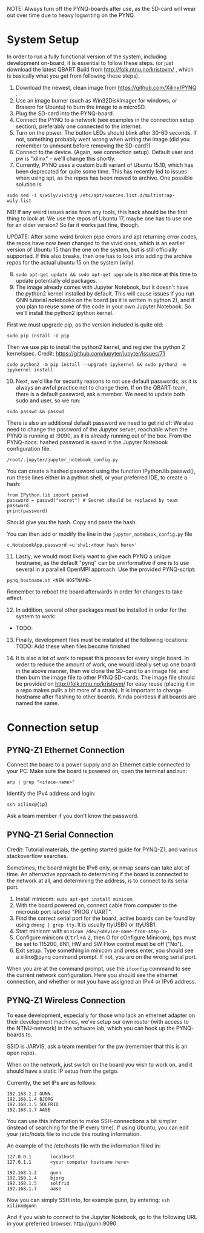 NOTE: Always turn off the PYNQ-boards after use, as the SD-card will wear out over time due to heavy logwriting on the PYNQ.

# System Setup
In order to run a fully functional version of the system, including development on-board, it is essential to follow these steps.
(or just download the latest QBART Build from http://folk.ntnu.no/kristovm/ , which is basically what you get from following these steps).

1. Download the newest, clean image from https://github.com/Xilinx/PYNQ .
2. Use an image burner (such as Win32DiskImager for windows, or Brasero for Ubuntu) to burn the image to a microSD.
3. Plug the SD-card into the PYNQ-board.
4. Connect the PYNQ to a network (see examples in the connection setup section), preferably one connected to the internet.
5. Turn on the power. The button LEDs should blink after 30-60 seconds. If not, something probably went wrong when writing the image (did you remember to unmount before removing the SD-card?)
6. Connect to the device. (Again, see connection setup). Default user and pw is "xilinx" - we'll change this shortly.
7. Currently, PYNQ uses a custom built variant of Ubuntu 15.10, which has been deprecated for quite some time. This has recently led to issues when using apt, as the repos has been moved to archive. One possible solution is:
```
sudo sed -i s/wily/vivid/g /etc/apt/sources.list.d/multistrap-wily.list
```
NB! If any weird issues arise from any tools, this hack should be the first thing to look at. We use the repos of Ubuntu 17, maybe one has to use one for an older version? So far it works just fine, though.

UPDATE: After some weird broken pipe errors and apt returning error codes, the repos have now been changed to the vivid ones, which is an earlier version of Ubuntu 15 than the one on the system, but is still officially supported. If this also breaks, then one has to look into adding the archive repos for the actual ubuntu 15 on the system (wily)

8. ```sudo apt-get update && sudo apt-get upgrade``` is also nice at this time to update potentially old packages.
9. The image already comes with Jupyter Notebook, but it doesn't have the python2 kernel installed by default. This will cause issues if you run QNN tutorial notebooks on the board (as it is written in python 2), and if you plan to reuse some of the code in your own Jupyter Notebook. So we'll install the python2 ipython kernel.

First we must upgrade pip, as the version included is quite old:
```
sudo pip install -U pip
```

Then we use pip to install the python2 kernel, and register the python 2 kernelspec. Credit: https://github.com/jupyter/jupyter/issues/71
```
sudo python2 -m pip install --upgrade ipykernel && sudo python2 -m ipykernel install
```

10. Next, we'd like for security reasons to not use default passwords, as it is always an awful practice not to change them. If on the QBART-team, there is a default password, ask a member. We need to update both sudo and user, so we run:
```
sudo passwd && passwd
```

There is also an additional default password we need to get rid of:
We also need to change the password of the Jupyter server, reachable when the PYNQ is running at  <PYNQip>:9090, as it is already running out of the box. From the PYNQ-docs:
 hashed password is saved in the Jupyter Notebook configuration file.

```/root/.jupyter/jupyter_notebook_config.py```

You can create a hashed password using the function IPython.lib.passwd(), run these lines either in a python shell, or your preferred IDE, to create a hash:

```
from IPython.lib import passwd
password = passwd("secret") # Secret should be replaced by team password.
print(password)
```
Should give you the hash. Copy and paste the hash.

You can then add or modify the line in the ```jupyter_notebook_config.py``` file

```
c.NotebookApp.password =u'sha1:<Your hash here>'
```

11. Lastly, we would most likely want to give each PYNQ a unique hostname, as the default "pynq" can be uninformative if one is to use several in a parallell OpenMPI approach. Use the provided PYNQ-script:
```
pynq_hostname.sh <NEW HOSTNAME>
```
Remember to reboot the board afterwards in order for changes to take effect.

12. In addition, several other packages must be installed in order for the system to work:
* TODO: <To be added continously>

13. Finally, development files must be installed at the following locations:
TODO: Add these when files become finished

13. It is also a lot of work to repeat this process for every single board.
In order to reduce the amount of work, one would ideally set up one board in the above manner, then we clone the SD-card to an image file, and then burn the image file to other PYNQ SD-cards. The image file should be provided on http://folk.ntnu.no/kristovm/ for easy reuse (placing it in a repo makes pulls a bit more of a strain). It is important to change hostname after flashing to other boards. Kinda pointless if all boards are named the same.

# Connection setup
## PYNQ-Z1 Ethernet Connection

Connect the board to a power supply and an Ethernet cable connected to your PC. Make sure the board is powered on, open the terminal and run:

```
arp | grep "<iface-name>"
```

Identify the IPv4 address and login:

```
ssh xilinx@{ip}
```
Ask a team member if you don't know the password.

## PYNQ-Z1 Serial Connection

Credit: Tutorial materials, the getting started guide for PYNQ-Z1, and various stackoverflow searches.

Sometimes, the board might be IPv6 only, or nmap scans can take alot of time.
An alternative approach to determining if the board is connected to the network at all, and determining the address, is to connect to its serial port.

1. Install minicom: `sudo apt-get install minicom`.
2. With the board powered on, connect cable from computer to the microusb port labeled "PROG / UART".
3. Find the correct serial port for the board, active boards can be found by using `dmesg | grep tty`. It is usually ttyUSB0 or ttyUSB1.
3. Start minicom with `minicom /dev/<device-name-from-step-3>`
4. Configure minicom (<kbd>Ctrl+A</kbd> <kbd>Z</kbd>, then O for cOnfigure Minicom), bps must be set to 115200, 8N1, HW and SW Flow control must be off ("No").
5. Exit setup. Type something in minicom and press enter, you should see a xilinx@pynq command prompt. If not, you are on the wrong serial port.

When you are at the command prompt, use the `ifconfig` command to see the current network configuration. Here you should see the ethernet connection, and whether or not you have assigned an IPv4 or IPv6 address.

## PYNQ-Z1 Wireless Connection
To ease development, especially for those who lack an ethernet adapter on their development machines, we've setup our own router (with access to the NTNU-network) in the software lab, which you can hook up the PYNQ-boards to.

SSID is JARVIS, ask a team member for the pw (remember that this is an open repo).

When on the network, just switch on the board you wish to work on, and it should have a static IP setup from the getgo.

Currently, the set IPs are as follows:
```
192.168.1.2 GUNN
192.168.1.4 BJORG
192.168.1.5 SOLFRID
192.168.1.7 AASE
```

You can use this information to make SSH-connections a bit simpler (instead of searching for the IP every time).
If using Ubuntu, you can edit your /etc/hosts file to include this routing information.

An example of the /etc/hosts file with the information filled in:
```
127.0.0.1       localhost
127.0.1.1       <your computer hostname here>

192.168.1.2     gunn
192.168.1.4     bjorg
192.168.1.5     solfrid
192.168.1.7     aase
```

Now you can simply SSH into, for example gunn, by entering:
`ssh xilinx@gunn`

And if you wish to connect to the Jupyter Notebook, go to the following URL in your preferred browser.
http://gunn:9090
